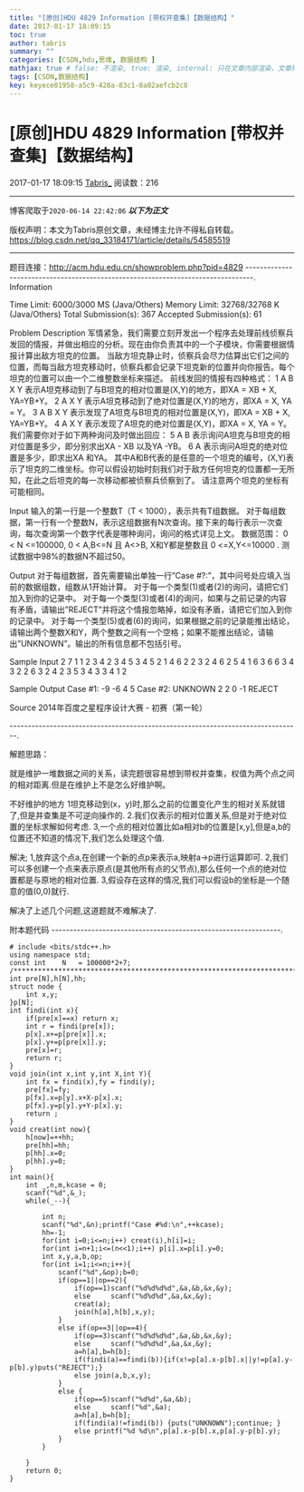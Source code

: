 ```yaml
---
title: "[原创]HDU 4829 Information [带权并查集]【数据结构】"
date: 2017-01-17 18:09:15
toc: true
author: tabris
summary: ""
categories: [CSDN,hdu,思维, 数据结构 ]
mathjax: true # false: 不渲染, true: 渲染, internal: 只在文章内部渲染，文章列表中不渲染
tags: [CSDN,数据结构]
key: keyece01958-a5c9-428a-83c1-8a02aefcb2c8
---
```


# [原创]HDU 4829 Information [带权并查集]【数据结构】

2017-01-17 18:09:15  [Tabris_](https://me.csdn.net/qq_33184171) 阅读数：216

---

博客爬取于`2020-06-14 22:42:06`
***以下为正文***

版权声明：本文为Tabris原创文章，未经博主允许不得私自转载。
https://blog.csdn.net/qq_33184171/article/details/54585519

<!-- more -->

---

题目连接：http://acm.hdu.edu.cn/showproblem.php?pid=4829
--------------------------------------------------------------------------------.
Information

Time Limit: 6000/3000 MS (Java/Others)    Memory Limit: 32768/32768 K (Java/Others)
Total Submission(s): 367    Accepted Submission(s): 61


Problem Description
军情紧急，我们需要立刻开发出一个程序去处理前线侦察兵发回的情报，并做出相应的分析。现在由你负责其中的一个子模块，你需要根据情报计算出敌方坦克的位置。
当敌方坦克静止时，侦察兵会尽力估算出它们之间的位置，而每当敌方坦克移动时，侦察兵都会记录下坦克新的位置并向你报告。每个坦克的位置可以由一个二维整数坐标来描述。
前线发回的情报有四种格式：
1 A B X Y 
表示A坦克移动到了与B坦克的相对位置是(X,Y)的地方，即XA = XB + X, YA=YB+Y。
2 A X Y
表示A坦克移动到了绝对位置是(X,Y)的地方，即XA = X, YA = Y。
3 A B X Y
表示发现了A坦克与B坦克的相对位置是(X,Y)，即XA = XB + X, YA=YB+Y。
4 A X Y
表示发现了A坦克的绝对位置是(X,Y)，即XA = X, YA = Y。
我们需要你对于如下两种询问及时做出回应：
5 A B
表示询问A坦克与B坦克的相对位置是多少，即分别求出XA - XB 以及YA -YB。
6 A
表示询问A坦克的绝对位置是多少，即求出XA 和YA。
其中A和B代表的是任意的一个坦克的编号，(X,Y)表示了坦克的二维坐标。你可以假设初始时刻我们对于敌方任何坦克的位置都一无所知，在此之后坦克的每一次移动都被侦察兵侦察到了。
请注意两个坦克的坐标有可能相同。
 

Input
输入的第一行是一个整数T（T < 1000），表示共有T组数据。
对于每组数据，第一行有一个整数N，表示这组数据有N次查询。接下来的每行表示一次查询，每次查询第一个数字代表是哪种询问，询问的格式详见上文。
数据范围：
0 < N <=100000, 0 < A,B<=N 且 A<>B, X和Y都是整数且 0 <=X,Y<=10000 .
测试数据中98%的数据N不超过50。
 

Output
对于每组数据，首先需要输出单独一行”Case #?:”，其中问号处应填入当前的数据组数，组数从1开始计算。
对于每一个类型(1)或者(2)的询问，请把它们加入到你的记录中。
对于每一个类型(3)或者(4)的询问，如果与之前记录的内容有矛盾，请输出”REJECT”并将这个情报忽略掉，如没有矛盾，请把它们加入到你的记录中。
对于每一个类型(5)或者(6)的询问，如果根据之前的记录能推出结论，请输出两个整数X和Y，两个整数之间有一个空格；如果不能推出结论，请输出”UNKNOWN”。输出的所有信息都不包括引号。
 

Sample Input
2
7
1 1 2 3 4
2 3 4 5
3 4 5 2 1
4 6 2 2
3 2 4 6 2
5 4 1
6 3
6
6 3
4 3 2 2 
6 3
2 4 2 3
5 3 4
3 3 4 1 2
 

Sample Output
Case #1:
-9 -6
4 5
Case #2:
UNKNOWN
2 2
0 -1
REJECT
 

Source
2014年百度之星程序设计大赛 - 初赛（第一轮）
 
--------------------------------------------------------------------------------.

解题思路：

就是维护一堆数据之间的关系，读完题很容易想到带权并查集，权值为两个点之间的相对距离.但是在维护上不是怎么好维护啊。

不好维护的地方
1坦克移动到(x，y)时,那么之前的位置变化产生的相对关系就错了,但是并查集是不可逆向操作的.
2.我们仅表示的相对位置关系,但是对于绝对位置的坐标求解如何考虑.
3,一个点的相对位置比如a相对b的位置是[x,y],但是a,b的位置还不知道的情况下,我们怎么处理这个值.


解决;
1,放弃这个点a,在创建一个新的点p来表示a,映射a->p进行运算即可.
2,我们可以多创建一个点来表示原点(是其他所有点的父节点),那么任何一个点的绝对位置都是与原地的相对位置.
3,假设存在这样的情况,我们可以假设b的坐标是一个随意的值(0,0)就行.

解决了上述几个问题,这道题就不难解决了.


附本题代码
---------------------------------------------------------------.
```
# include <bits/stdc++.h>
using namespace std;
const int    N   = 100000*2+7;
/***********************************************************************/
int pre[N],h[N],hh;
struct node {
    int x,y;
}p[N];
int findi(int x){
    if(pre[x]==x) return x;
    int r = findi(pre[x]);
    p[x].x+=p[pre[x]].x;
    p[x].y+=p[pre[x]].y;
    pre[x]=r;
    return r;
}
void join(int x,int y,int X,int Y){
    int fx = findi(x),fy = findi(y);
    pre[fx]=fy;
    p[fx].x=p[y].x+X-p[x].x;
    p[fx].y=p[y].y+Y-p[x].y;
    return ;
}
void creat(int now){
    h[now]=++hh;
    pre[hh]=hh;
    p[hh].x=0;
    p[hh].y=0;
}
int main(){
    int _,n,m,kcase = 0;
    scanf("%d",&_);
    while(_--){

        int n;
        scanf("%d",&n);printf("Case #%d:\n",++kcase);
        hh=-1;
        for(int i=0;i<=n;i++) creat(i),h[i]=i;
        for(int i=n+1;i<=(n<<1);i++) p[i].x=p[i].y=0;
        int x,y,a,b,op;
        for(int i=1;i<=n;i++){
            scanf("%d",&op);b=0;
            if(op==1||op==2){
                if(op==1)scanf("%d%d%d%d",&a,&b,&x,&y);
                else     scanf("%d%d%d",&a,&x,&y);
                creat(a);
                join(h[a],h[b],x,y);
            }
            else if(op==3||op==4){
                if(op==3)scanf("%d%d%d%d",&a,&b,&x,&y);
                else     scanf("%d%d%d",&a,&x,&y);
                a=h[a],b=h[b];
                if(findi(a)==findi(b)){if(x!=p[a].x-p[b].x||y!=p[a].y-p[b].y)puts("REJECT");}
                else join(a,b,x,y);
            }
            else {
                if(op==5)scanf("%d%d",&a,&b);
                else     scanf("%d",&a);
                a=h[a],b=h[b];
                if(findi(a)!=findi(b)) {puts("UNKNOWN");continue; }
                else printf("%d %d\n",p[a].x-p[b].x,p[a].y-p[b].y);
            }
        }

    }
    return 0;
}
```